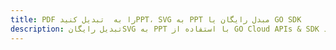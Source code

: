 ---title: PDF را به  تبدیل کنیدPPT، SVG به PPT مبدل رایگان یا GO SDKdescription: تبدیل رایگانSVG به PPT با استفاده از GO Cloud APIs & SDK همچنین اسناد PDF را در Cloud ایجاد، ویرایش و رندر کنید.---